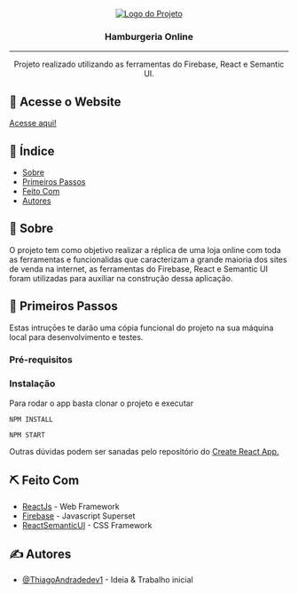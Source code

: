 <p align="center">
  <a href="" rel="noopener">
 <img src="https://user-images.githubusercontent.com/63686057/89225817-3bf41100-d5b1-11ea-836b-3979704e8a06.png" alt="Logo do Projeto"></a>
</p>

<h3 align="center">Hamburgeria Online</h3>

---

<p align="center"> Projeto realizado utilizando as ferramentas do Firebase, React e Semantic UI.
    <br> 
</p>

## 🍔 Acesse o Website <a name = "acesse_website"></a>

<a href="https://shoppingonline-278e4.firebaseapp.com/home">Acesse aqui!</a>

## 📝 Índice

- [Sobre](#sobre)
- [Primeiros Passos](#primeiros_passos)
- [Feito Com](#feito_com)
- [Autores](#autores)

## 🧐 Sobre <a name = "sobre"></a>

O projeto tem como objetivo realizar a réplica de uma loja online com toda as ferramentas e funcionalidas que caracterizam a grande maioria dos sites de venda na internet, as ferramentas do Firebase, React e Semantic UI foram utilizadas para auxiliar na construção dessa aplicação.

## 🏁 Primeiros Passos <a name = "primeiros_passos"></a>

Estas intruçōes te darão uma cópia funcional do projeto na sua máquina local para desenvolvimento e testes.

### Pré-requisitos

### Instalação

Para rodar o app basta clonar o projeto e executar

```
NPM INSTALL
```

```
NPM START
```

Outras dúvidas podem ser sanadas pelo repositório do [Create React App.](https://github.com/facebook/create-react-app)

## ⛏️ Feito Com <a name = "feito_com"></a>

- [ReactJs](https://reactjs.org) - Web Framework
- [Firebase](https://firebase.google.com/?hl=pt-br) - Javascript Superset
- [ReactSemanticUI](https://react.semantic-ui.com/) - CSS Framework

## ✍️ Autores <a name = "autores"></a>

- [@ThiagoAndradedev1](https://github.com/ThiagoAndradedev1) - Ideia & Trabalho inicial
